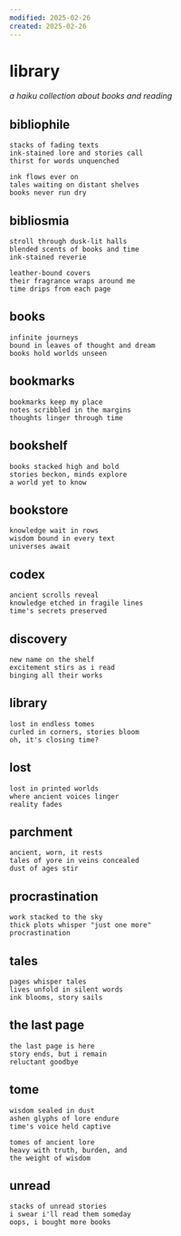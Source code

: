 ```yaml
---
modified: 2025-02-26
created: 2025-02-26
---
```


# library

_a haiku collection about books and reading_

## bibliophile

```
stacks of fading texts
ink-stained lore and stories call
thirst for words unquenched

ink flows ever on
tales waiting on distant shelves
books never run dry
```

## bibliosmia

```
stroll through dusk-lit halls
blended scents of books and time
ink-stained reverie

leather-bound covers
their fragrance wraps around me
time drips from each page
```

## books

```
infinite journeys
bound in leaves of thought and dream
books hold worlds unseen
```

## bookmarks

```
bookmarks keep my place
notes scribbled in the margins
thoughts linger through time
```

## bookshelf

```
books stacked high and bold
stories beckon, minds explore
a world yet to know
```

## bookstore

```
knowledge wait in rows
wisdom bound in every text
universes await
```

## codex

```
ancient scrolls reveal
knowledge etched in fragile lines
time's secrets preserved
```

## discovery

```
new name on the shelf
excitement stirs as i read
binging all their works
```

## library

```
lost in endless tomes
curled in corners, stories bloom
oh, it's closing time?
```

## lost

```
lost in printed worlds
where ancient voices linger
reality fades
```

## parchment

```
ancient, worn, it rests
tales of yore in veins concealed
dust of ages stir
```

## procrastination

```
work stacked to the sky
thick plots whisper "just one more"
procrastination
```

## tales

```
pages whisper tales
lives unfold in silent words
ink blooms, story sails
```

## the last page

```
the last page is here
story ends, but i remain
reluctant goodbye
```

## tome

```
wisdom sealed in dust
ashen glyphs of lore endure
time's voice held captive

tomes of ancient lore
heavy with truth, burden, and
the weight of wisdom
```

## unread

```
stacks of unread stories
i swear i'll read them someday
oops, i bought more books
```
